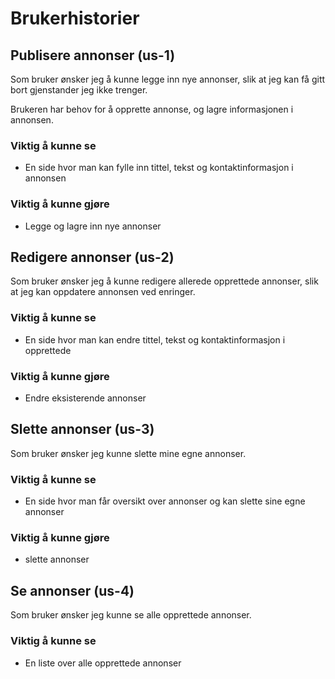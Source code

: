 # Brukerhistorier

## Publisere annonser (us-1)

Som bruker ønsker jeg å kunne legge inn nye annonser, slik at jeg kan få gitt bort gjenstander jeg ikke trenger. 

Brukeren har behov for å opprette annonse, og lagre informasjonen i annonsen.

### Viktig å kunne se 

- En side hvor man kan fylle inn tittel, tekst og kontaktinformasjon i annonsen

### Viktig å kunne gjøre 

- Legge og lagre inn nye annonser


## Redigere annonser (us-2)

Som bruker ønsker jeg å kunne redigere allerede opprettede annonser, slik at jeg kan oppdatere annonsen ved enringer. 

### Viktig å kunne se 

- En side hvor man kan endre tittel, tekst og kontaktinformasjon i opprettede

### Viktig å kunne gjøre 

- Endre eksisterende annonser

## Slette annonser (us-3)

Som bruker ønsker jeg kunne slette mine egne annonser.

### Viktig å kunne se 

- En side hvor man får oversikt over annonser og kan slette sine egne annonser

### Viktig å kunne gjøre 

- slette annonser

## Se annonser (us-4)

Som bruker ønsker jeg kunne se alle opprettede annonser.

### Viktig å kunne se 

- En liste over alle opprettede annonser

